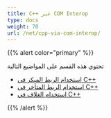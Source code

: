 ```yaml
---
title: C++ عبر COM Interop
type: docs
weight: 70
url: /net/cpp-via-com-interop/
---
```


{{% alert color="primary" %}}

تحتوي هذه القسم على المواضيع التالية

- [استخدام الربط المبكر في C++](/pdf/net/using-early-binding-in-cpp/)
- [استخدام الربط المتأخر في C++](/pdf/net/using-late-binding-in-cpp/)
- [استخدام الغلاف في C++](/pdf/net/using-wrapper-in-cpp/)

{{% /alert %}}
